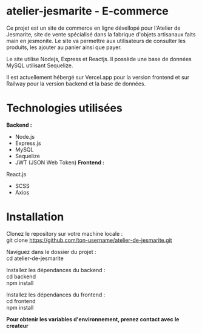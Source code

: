 # atelier-jesmarite - E-commerce

Ce projet est un site de commerce en ligne dévellopé pour l'Atelier de Jesmarite, site de vente spécialisé dans la fabrique d'objets artisanaux faits main en jesmonite.
Le site va permettre aux utilisateurs de consulter les produits, les ajouter au panier ainsi que payer.

Le site utilise Nodejs, Express et Reactjs. Il possède une base de données MySQL utilisant Sequelize.

Il est actuellement hébergé sur Vercel.app pour la version frontend et sur Railway pour la version backend et la base de données.

# Technologies utilisées

**Backend :**

- Node.js
- Express.js
- MySQL
- Sequelize 
- JWT (JSON Web Token)
**Frontend :**

React.js
- SCSS
- Axios

# Installation

Clonez le repository sur votre machine locale :
<br>git clone https://github.com/ton-username/atelier-de-jesmarite.git

Naviguez dans le dossier du projet : 
<br>cd atelier-de-jesmarite

Installez les dépendances du backend : 
<br>cd backend <br>npm install

Installez les dépendances du frontend :
<br>cd frontend
<br>npm install

**Pour obtenir les variables d'environnement, prenez contact avec le createur**

